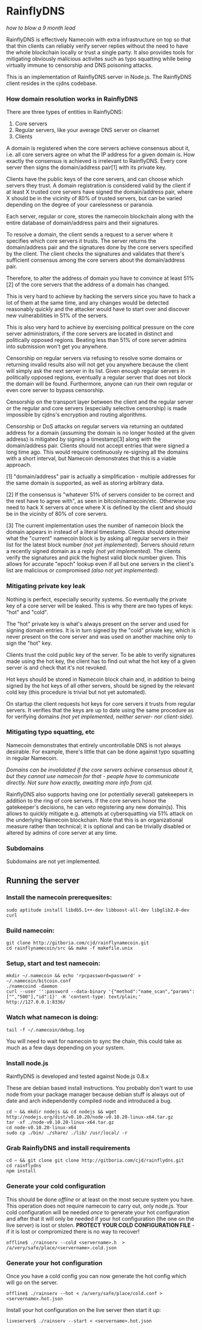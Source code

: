 # RainflyDNS

*how to blow a 9 month lead*

RainflyDNS is effectively Namecoin with extra infrastructure on top so that that thin clients can reliably verify server replies without the need to have 
the whole blockchain locally or trust a single party. It also provides tools for mitigating obviously malicious activites such as typo squatting while being virtually immune to censorship and DNS poisoning attacks.

This is an implementation of RainflyDNS server in Node.js.
The RainflyDNS client resides in the cjdns codebase.

### How domain resolution works in RainflyDNS

There are three types of entities in RainflyDNS:

1) Core servers
2) Regular servers, like your average DNS server on clearnet
3) Clients

A domain is registered when the core servers achieve consensus about it, i.e. all core servers agree on what the IP address for a given domain is.
How exactly the consensus is achieved is irrelevant to RainflyDNS. Every core server then signs the domain/address pair[1] with its private key.

Clients have the public keys of the core servers, and can choose which servers they trust. A domain registration is considered valid by the client if at least X trusted core servers have signed the domain/address pair, where X should be in the vicinity of 80% of trusted servers, but can be varied depending on the degree of your carelessness or paranoia.

Each server, regular or core, stores the namecoin blockchain along with the entire database of domain/address pairs and their signatures.

To resolve a domain, the client sends a request to a server where it specifies which core servers it trusts. The server returns the domain/address pair and the signatures done by the core servers specified by the client. The client checks the signatures and validates that there's sufficient consensus among the core servers about the domain/address pair.

Therefore, to alter the address of domain you have to convince at least 51%[2] of the core servers that the address of a domain has changed.

This is very hard to achieve by hacking the servers since you have to hack a lot  of them at the same time, and any changes would be detected reasonably quickly and the attacker would have to start over and discover new vulnerabilities in 51% of the servers.

This is also very hard to achieve by exercising political pressure on the core server administrators, if the core servers are located in distinct and 
politically opposed regions. Beating less than 51% of core server admins into submission won't get you anywhere.

Censorship on regular servers via refusing to resolve some domains or returning invalid results also will not get you anywhere because the client 
will simply ask the next server in its list. Given enough regular servers in politically opposed regions, eventually a regular server that does not block 
the domain will be found. Furthermore, anyone can run their own regular or even core server to bypass censorship.

Censorship on the transport layer between the client and the regular server or the regular and core servers (especially selective censorship) is made impossible by cjdns's encryption and routing algorithms.

Censorship or DoS attacks on regular servers via returning an outdated address for a domain (assuming the domain is no longer hosted at the given address)
is mitigated by signing a timestamp[3] along with the domain/address pair.
Clients should not accept entries that were signed a long time ago. This would require continuously re-signing all the domains with a short interval, but Namecoin demonstrates that this is a viable approach.

[1] "domain/address" pair is actually a simplification - multiple addresses for the same domain is supported, as well as storing arbitrary data.

[2] If the consensus is "whatever 51% of servers consider to be correct and the rest have to agree with", as seen in bitcoin/namecoin/etc. Otherwise you need to hack X servers at once where X is defined by the client and should be in the vicinity of 80% of core servers.

[3] The current implementation uses the number of namecoin block the domain appears in instead of a literal timestamp. Clients should determine what the "current" namecoin block is by asking all regular servers in their list for the latest block number *(not yet implemented).* 
Servers should return a recently signed domain as a reply *(not yet implemented).* The clients verify the signatures and pick the highest valid block number given.
This allows for accurate "epoch" lookup even if all but one servers in the client's list are malicious or compromised *(also not yet implemented).*

### Mitigating private key leak

Nothing is perfect, especially security systems. So eventually the private key of a core server will be leaked. This is why there are two types of keys: "hot" and "cold".

The "hot" private key is what's always present on the server and used for signing domain entries. It is in turn signed by the "cold" private key, which is never present on the core server and was used on another machine only to sign the "hot" key.

Clients trust the cold public key of the server. To be able to verify signatures made using the hot key, the client has to find out what the hot key of a given server is and check that it's not revoked.

Hot keys should be stored in Namecoin block chain and, in addition to being signed by the hot keys of all other servers, should be signed by the relevant cold key (this procedure is trivial but not yet automated).

On startup the client requests hot keys for core servers it trusts from regular servers. It verifies that the keys are up to date using the same procedure as for verifying domains *(not yet implemented, neither server- nor client-side).*

### Mitigating typo squatting, etc

Namecoin demonstrates that entirely uncontrollable DNS is not always desirable. For example, there's little that can be done against typo squatting in regular Namecoin.

*Domains can be invalidated if the core servers achieve consensus about it,
but they cannot use namecoin for that - people have to communicate directly.
Not sure how exactly, awaiting more info from cjd.*

RainflyDNS also supports having one (or potentially several) gatekeepers in addition to the ring of core servers. If the core servers honor the gatekeeper's decisions, he can veto registering any new domain(s). This allows to quickly mitigate e.g. attempts at cybersquatting via 51% attack on the underlying Namecoin blockchain.
Note that this is an organizational measure rather than technical; it is optional and can be trivially disabled or altered by admins of core server at any time.

### Subdomains

Subdomains are not yet implemented.

## Running the server

### Install the namecoin prerequesites:

    sudo aptitude install libdb5.1++-dev libboost-all-dev libglib2.0-dev curl

### Build namecoin:

    git clone http://gitboria.com/cjd/rainflynamecoin.git
    cd rainflynamecoin/src && make -f makefile.unix

### Setup, start and test namecoin:

    mkdir ~/.namecoin && echo 'rpcpassword=password' > ~/.namecoin/bitcoin.conf
    ./namecoind -daemon
    curl --user '':password --data-binary '{"method":"name_scan","params":["","500"],"id":1}' -H 'content-type: text/plain;' http://127.0.0.1:8336/

### Watch what namecon is doing:

    tail -f ~/.namecoin/debug.log

You will need to wait for namecoin to sync the chain, this could take as much as a few days depending on your system.

### Install node.js

RainflyDNS is developed and tested against Node.js 0.8.x

These are debian based install instructions. You probably don't want to use node from your package manager
because debian stuff is always out of date and arch independently compiled node and introduced a bug.

    cd ~ && mkdir nodejs && cd nodejs && wget http://nodejs.org/dist/v0.10.20/node-v0.10.20-linux-x64.tar.gz
    tar -xf ./node-v0.10.20-linux-x64.tar.gz
    cd node-v0.10.20-linux-x64
    sudo cp ./bin/ ./share/ ./lib/ /usr/local/ -r

### Grab RainflyDNS and install requirements

    cd ~ && git clone git clone http://gitboria.com/cjd/rainflydns.git
    cd rainflydns
    npm install

### Generate your cold configuration

This should be done *offline* or at least on the most secure system you have. This operation
does not require namecoin to carry out, only node.js. Your cold configuration will be needed
*once* to generate your hot configuration and after that it will only be needed if your hot
configuration (the one on the live server) is lost or stolen.
**PROTECT YOUR COLD CONFIGURATION FILE** - if it is lost or compromized there is no way to recover!

    offline$ ./rainserv --cold <servername>.h  > /a/very/safe/place/<servername>.cold.json

### Generate your hot configuration

Once you have a cold config you can now generate the hot config which will go on the server.

    offline$ ./rainserv --hot < /a/very/safe/place/cold.conf > <servername>.hot.json

Install your hot configuration on the live server then start it up:

    liveserver$ ./rainserv --start < <servername>.hot.json

